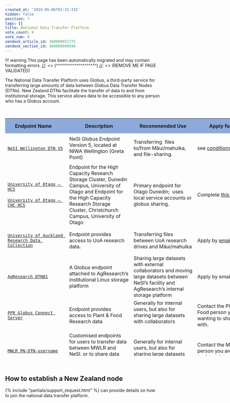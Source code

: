 ```yaml
---
created_at: '2019-05-06T03:31:33Z'
hidden: false
position: 7
tags: []
title: National Data Transfer Platform
vote_count: 0
vote_sum: 0
zendesk_article_id: 360000931775
zendesk_section_id: 360000040596
---
```




[//]: <> (REMOVE ME IF PAGE VALIDATED)
[//]: <> (vvvvvvvvvvvvvvvvvvvv)
!!! warning
    This page has been automatically migrated and may contain formatting errors.
[//]: <> (^^^^^^^^^^^^^^^^^^^^)
[//]: <> (REMOVE ME IF PAGE VALIDATED)

The National Data Transfer Platform uses Globus, a third-party service
for transferring large amounts of data between Globus Data Transfer
Nodes (DTNs). New Zealand DTNs facilitate the transfer of data to and
from institutional storage. This service allows data to be accessible to
any person who has a Globus account.

<table id="globus_data_transfer_nodes"
style="height: 806px; width: 1121px;" data-cellspacing="0"
data-cellpadding="7">
<caption> </caption>
<colgroup>
<col style="width: 20%" />
<col style="width: 20%" />
<col style="width: 20%" />
<col style="width: 20%" />
<col style="width: 20%" />
</colgroup>
<tbody>
<tr class="header" style="height: 49px;" data-valign="top">
<th
style="background: none 0% 0% repeat scroll #8eaadb; height: 49px; width: 250.188px"
data-bgcolor="#8eaadb">Endpoint Name    </th>
<th
style="background: none 0% 0% repeat scroll #8eaadb; height: 49px; width: 219.172px"
data-bgcolor="#8eaadb">Description</th>
<th
style="background: none 0% 0% repeat scroll #8eaadb; height: 49px; width: 176.141px"
data-bgcolor="#8eaadb">Recommended Use</th>
<th
style="background: none 0% 0% repeat scroll #8eaadb; height: 49px; width: 140.109px"
data-bgcolor="#8eaadb">Apply for Use</th>
<th
style="background: none 0% 0% repeat scroll #8eaadb; height: 49px; width: 259.391px"
data-bgcolor="#8eaadb">Contact </th>
</tr>
&#10;<tr class="odd" style="height: 66px;">
<td style="width: 254.188px; height: 66px"><span><a
href="https://app.globus.org/file-manager?origin_id=3064bb28-e940-11e8-8caa-0a1d4c5c824a"><code
class="sl">NeSI Wellington DTN V5</code></a> </span></td>
<td style="width: 223.172px; height: 66px">NeSI Globus Endpoint Version
5, located at NIWA Wellington (Greta Point)</td>
<td style="width: 180.141px; height: 66px"><p>Transferring  files
to/from Māui/mahuika, and file-sharing.</p></td>
<td style="width: 144.109px; height: 66px">see <a
href="https://support.nesi.org.nz/hc/en-gb/articles/360000576776-Data-Transfer-using-Globus">conditions</a> </td>
<td style="width: 263.391px; height: 66px"><a
href="mailto:support@nesi.org.nz">support@nesi.org.nz</a></td>
</tr>
<tr class="even" style="height: 91px;">
<td style="width: 254.188px; height: 91px"><span><a
href="https://app.globus.org/file-manager?origin_id=108e72ac-c509-4cd0-940f-b7e3aa543007"><code
class="sl">University of Otago – HCS</code></a><br />
<br />
<a
href="https://app.globus.org/file-manager?origin_id=eeb5308a-2471-4696-9571-dd2092e041f9"><code
class="sl">University of Otago – CHC HCS</code></a></span></td>
<td style="height: 91px; width: 223.172px">Endpoint for the High
Capacity Research Storage Cluster, Dunedin Campus, University of Otago
and Endpoint for the High Capacity Research Storage Cluster,
Christchurch Campus, University of Otago</td>
<td style="height: 91px; width: 180.141px" data-valign="top">Primary
endpoint for Otago Dunedin;  uses local service accounts or globus
sharing.</td>
<td style="height: 91px; width: 144.109px" data-valign="top">Complete <a
href="https://www.otago.ac.nz/its/forms/hcs-high-speed-data-transfer-service-access-form">this
form </a></td>
<td style="height: 91px; width: 263.391px" data-valign="top"><a
href="mailto:university@otago.ac.nz">university@otago.ac.nz</a></td>
</tr>
<tr class="odd" style="height: 91px;">
<td style="width: 254.188px; height: 91px"><a
href="https://app.globus.org/file-manager?destination_id=844ba90c-1d37-4480-8263-a206ebd9f4f3"><code
class="sl">University of Auckland Research Data Collection</code></a></td>
<td style="height: 91px; width: 223.172px">Endpoint provides access to
UoA research data. </td>
<td style="height: 91px; width: 180.141px"
data-valign="top">Transferring files between UoA research drives and
Māui/mahuika</td>
<td style="height: 91px; width: 144.109px" data-valign="top"><p>Apply by
<a href="mailto:researchdata@auckland.ac.nz">email</a></p></td>
<td style="height: 91px; width: 263.391px" data-valign="top"><a
href="mailto:researchdata@auckland.ac.nz">researchdata@auckland.ac.nz</a></td>
</tr>
<tr class="even" style="height: 91px;">
<td style="width: 254.188px; height: 132px"><a
href="https://app.globus.org/file-manager?origin_id=455b2930-a0df-11e8-96e4-0a6d4e044368"><span><code
class="sl">AgResearch DTN01</code></span></a></td>
<td style="height: 132px; width: 223.172px">A Globus endpoint attached
to AgResearch’s institutional Linux storage platform</td>
<td style="height: 132px; width: 180.141px" data-valign="top">Sharing
large datasets with external collaborators and moving large datasets
between NeSI’s facility and AgResearch’s internal storage platform</td>
<td style="height: 132px; width: 144.109px" data-valign="top">Apply by
email</td>
<td style="height: 132px; width: 263.391px" data-valign="top"><a
href="mailto:servicedesk@agresearch.co.nz">servicedesk@agresearch.co.nz</a></td>
</tr>
<tr class="odd" style="height: 66px;">
<td style="width: 254.188px; height: 66px"><a
href="https://app.globus.org/file-manager/collections/8861482e-b5a1-4ac8-ac52-2a5a5db5455d/overview?back=endpoints"><span><code
class="sl">PFR Globus Connect Server</code></span></a></td>
<td style="width: 223.172px; height: 66px">Endpoint provides access to
Plant &amp; Food Research data </td>
<td style="width: 180.141px; height: 66px"><span>Generally for internal
users, but also for sharing large datasets with collaborators<br />
   </span></td>
<td style="width: 144.109px; height: 66px"><span>Contact the Plant and
Food person you are wanting to share data with.</span></td>
<td style="width: 263.391px; height: 66px"> </td>
</tr>
<tr class="even" style="height: 22px;">
<td style="width: 254.188px; height: 22px"><p><a
href="https://transfer.nesi.org.nz/file-manager/collections/fc778f2e-d02f-40b8-9aea-470066145f3a/overview?back=endpoints"><span><code
class="sl">MWLR PN-DTN-username</code></span></a></p></td>
<td style="width: 223.172px; height: 22px"><span>Customised endpoints
for users to transfer data between MWLR and NeSI, or to share data with
third-party collaborators</span></td>
<td style="width: 180.141px; height: 22px"><span> Generally for internal
users, but also for sharing large datasets with
collaborators</span></td>
<td style="width: 144.109px; height: 22px"><span>Contact the MWLR person
you are wanting to share data with.</span></td>
<td style="width: 263.391px; height: 22px"><a
href="mailto:IToperations@landcareresearch.co.nz">IToperations@landcareresearch.co.nz</a></td>
</tr>
<tr class="odd" style="height: 134px;">
<td style="width: 254.188px; height: 134px"><p><span><a
href="https://transfer.nesi.org.nz/file-manager/collections/a256195f-cebe-4483-8e29-599d1d2388ed/overview?back=endpoints"><code
class="sl">Scion Data</code></a></span></p>
<p> </p></td>
<td style="width: 223.172px; height: 134px"><span>Endpoint provides
access to Scion research data</span></td>
<td style="width: 180.141px; height: 134px">Sharing large datasets with
external collaborators and moving large datasets between NeSI’s facility
and Scion’s internal storage platform</td>
<td style="width: 144.109px; height: 134px"><span>Contact the Scion
person you are wanting to share data with.</span></td>
<td style="width: 263.391px; height: 134px"> </td>
</tr>
<tr class="even" style="height: 89px;">
<td style="width: 254.188px; height: 89px"><a
href="https://transfer.nesi.org.nz/file-manager/collections/632f9dad-f7a8-4411-b1c4-540aae646bac/overview"><code
class="sl">ESR Endpoint</code></a>
<p> </p></td>
<td style="width: 223.172px; height: 89px"><span> Endpoint provides
access to ESR data </span></td>
<td style="width: 180.141px; height: 89px"><span>Generally for internal
users, but also for sharing large datasets with
collaborators</span></td>
<td style="width: 144.109px; height: 89px"><span>Contact the ESR person
you are wanting to share data with. </span></td>
<td style="width: 263.391px; height: 89px"> </td>
</tr>
<tr class="odd" style="height: 51.5333px;">
<td style="width: 254.188px; height: 66px"><span><a
href="https://app.globus.org/file-manager?origin_id=3064bb28-e940-11e8-8caa-0a1d4c5c824a"><code
class="sl">NeSI Wellington DTN</code></a></span></td>
<td style="height: 66px; width: 223.172px">Old NeSI Globus Endpoint,
being decommissioned 2021-12-08</td>
<td style="height: 66px; width: 180.141px"
data-valign="top"><p>Transferring files to/from Māui/mahuika, and
file-sharing.</p></td>
<td style="height: 66px; width: 144.109px" data-valign="top">see <a
href="https://support.nesi.org.nz/hc/en-gb/articles/360000576776-Data-Transfer-using-Globus">conditions</a> </td>
<td style="height: 66px; width: 263.391px" data-valign="top"><a
href="mailto:support@nesi.org.nz">support@nesi.org.nz</a></td>
</tr>
</tbody>
</table>

 

## How to establish a New Zealand node

 {% include "partials/support_request.html" %} can provide details on how to
join the national data transfer platform.
